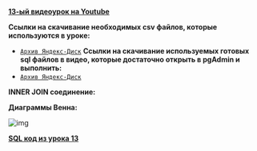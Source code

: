 [**13-ый видеоурок на Youtube**](https://youtu.be/vO0qLi2RjQs)

**Ccылки на скачивание необходимых csv файлов, которые используются в уроке:**<br>
- [`Архив Яндекс-Диск`](https://disk.yandex.ru/d/uMayiZg1CK6Eow)
**Ccылки на скачивание используемых готовых sql файлов в видео, которые достаточно открыть в pgAdmin и выполнить:**
- [`Архив Яндекс-Диск`](https://disk.yandex.ru/d/uMayiZg1CK6Eow)

**INNER JOIN соединение:**


**Диаграммы Венна:**

![img](https://github.com/Data-Learn/SQL-for-beginners/blob/main/SQL-101%20Modules/Module%202/Lesson%2013/images/%D0%94%D0%B8%D0%B0%D0%B3%D1%80%D0%B0%D0%BC%D0%BC%D1%8B%20%D0%92%D0%B5%D0%BD%D0%BD%D0%B0.jpg)

[**SQL код из урока 13**](/Module2/L-13/SQLfiles/SQLForLesson13.sql)




